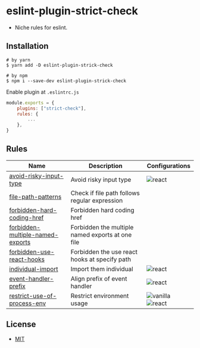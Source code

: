 # eslint-plugin-strict-check
- Niche rules for eslint.

## Installation

```shell
# by yarn
$ yarn add -D eslint-plugin-strick-check

# by npm
$ npm i --save-dev eslint-plugin-strick-check
```

Enable plugin at `.eslintrc.js`

```js
module.exports = {
    plugins: ["strict-check"],
    rules: {
        ...
    },
}
```

## Rules

| Name                                                                               | Description                                      | Configurations                                                                                              |
|------------------------------------------------------------------------------------|--------------------------------------------------|-------------------------------------------------------------------------------------------------------------|
| [avoid-risky-input-type](docs/rules/avoid-risky-input-type.md)                     | Avoid risky input type                           | ![react](https://img.shields.io/badge/-react-blue)                                                          |
| [file-path-patterns](docs/rules/file-path-patterns.md)                             | Check if file path follows regular expression    |                                                                                                             |
| [forbidden-hard-coding-href](docs/rules/forbidden-hard-coding-href.md)             | Forbidden hard coding href                       |                                                                                                             |
| [forbidden-multiple-named-exports](docs/rules/forbidden-multiple-named-exports.md) | Forbidden the multiple named exports at one file |                                                                                                             |
| [forbidden-use-react-hooks](docs/rules/forbidden-use-react-hooks.md)               | Forbidden the use react hooks at specify path    |                                                                                                             |
| [individual-import](docs/rules/individual-import.md)                               | Import them individual                           | ![react](https://img.shields.io/badge/-react-blue)                                                          |
| [event-handler-prefix](docs/rules/event-handler-prefix.md)                         | Align prefix of event handler                    | ![react](https://img.shields.io/badge/-react-blue)                                                          |
| [restrict-use-of-process-env](docs/rules/restrict-use-of-process-env.md)           | Restrict environment usage                       | ![vanilla](https://img.shields.io/badge/-vanilla-yellow) ![react](https://img.shields.io/badge/-react-blue) |

## License
- [MIT](LICENSE)
